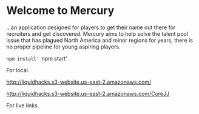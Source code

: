 # Welcome to Mercury

...an application designed for players to get their name out there for recruiters and get discovered. Mercury aims to help solve the talent pool issue
that has plagued North America and minor regions for years, there is no proper pipeline for young aspiring players.

`npm install'
`npm start'

For local.

http://liquidhacks.s3-website.us-east-2.amazonaws.com/

http://liquidhacks.s3-website.us-east-2.amazonaws.com/CoreJJ

For live links.

